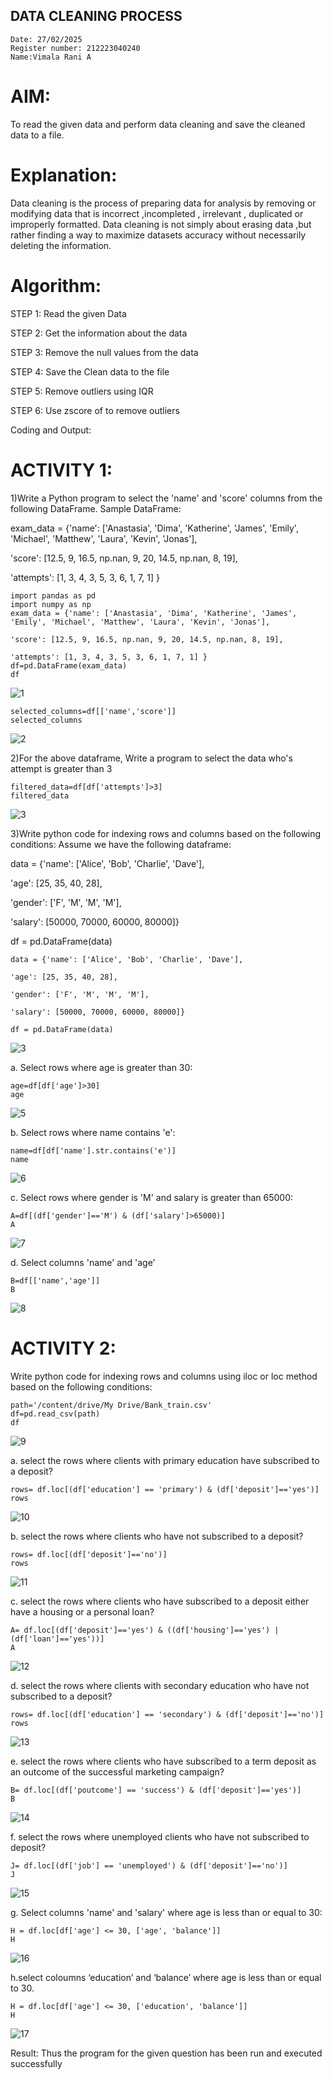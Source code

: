 ## DATA CLEANING PROCESS
```
Date: 27/02/2025
Register number: 212223040240
Name:Vimala Rani A
```
# AIM:
To read the given data and perform data cleaning and save the cleaned data to a file.

# Explanation:
Data cleaning is the process of preparing data for analysis by removing or modifying data that is incorrect ,incompleted , irrelevant , duplicated or improperly formatted. Data cleaning is not simply about erasing data ,but rather finding a way to maximize datasets accuracy without necessarily deleting the information.

# Algorithm:
STEP 1: Read the given Data

STEP 2: Get the information about the data

STEP 3: Remove the null values from the data

STEP 4: Save the Clean data to the file

STEP 5: Remove outliers using IQR

STEP 6: Use zscore of to remove outliers

Coding and Output:

# ACTIVITY 1:
1)Write a Python program to select the 'name' and 'score' columns from the following DataFrame. Sample DataFrame:

exam_data = {'name': ['Anastasia', 'Dima', 'Katherine', 'James', 'Emily', 'Michael', 'Matthew', 'Laura', 'Kevin', 'Jonas'],

'score': [12.5, 9, 16.5, np.nan, 9, 20, 14.5, np.nan, 8, 19],

'attempts': [1, 3, 4, 3, 5, 3, 6, 1, 7, 1] }
```
import pandas as pd
import numpy as np
exam_data = {'name': ['Anastasia', 'Dima', 'Katherine', 'James', 'Emily', 'Michael', 'Matthew', 'Laura', 'Kevin', 'Jonas'],

'score': [12.5, 9, 16.5, np.nan, 9, 20, 14.5, np.nan, 8, 19],

'attempts': [1, 3, 4, 3, 5, 3, 6, 1, 7, 1] }
df=pd.DataFrame(exam_data)
df
```
![1](https://github.com/user-attachments/assets/2f323b6c-7a11-4f30-bec1-923655f382df)

```
selected_columns=df[['name','score']]
selected_columns
```
![2](https://github.com/user-attachments/assets/fe9668a4-b5ff-4d1e-aad6-7ddef4521b6c)

2)For the above dataframe, Write a program to select the data who's attempt is greater than 3
```
filtered_data=df[df['attempts']>3]
filtered_data
```
![3](https://github.com/user-attachments/assets/c14a466e-f6c5-4643-81b7-b35e341acb33)

3)Write python code for indexing rows and columns based on the following conditions: Assume we have the following dataframe:

data = {'name': ['Alice', 'Bob', 'Charlie', 'Dave'],

'age': [25, 35, 40, 28],

'gender': ['F', 'M', 'M', 'M'],

'salary': [50000, 70000, 60000, 80000]}

df = pd.DataFrame(data)
```
data = {'name': ['Alice', 'Bob', 'Charlie', 'Dave'],

'age': [25, 35, 40, 28],

'gender': ['F', 'M', 'M', 'M'],

'salary': [50000, 70000, 60000, 80000]}

df = pd.DataFrame(data)
```
![3](https://github.com/user-attachments/assets/48ec7b03-99ba-4422-8dad-612a8a1fc3e2)

a. Select rows where age is greater than 30:
```
age=df[df['age']>30]
age
```

![5](https://github.com/user-attachments/assets/f6e7e8cb-c598-4fc4-86e9-8a0b720bda76)



b. Select rows where name contains 'e':
```
name=df[df['name'].str.contains('e')]
name
```

![6](https://github.com/user-attachments/assets/397e5fb3-2c44-449a-b33e-a3fb56dbca68)

c. Select rows where gender is 'M' and salary is greater than 65000:
```
A=df[(df['gender']=='M') & (df['salary']>65000)]
A
```
![7](https://github.com/user-attachments/assets/97278b58-8425-47a4-b5d7-27edb0582d60)


d. Select columns 'name' and 'age'
```
B=df[['name','age']]
B
```
![8](https://github.com/user-attachments/assets/cf941b2d-5a23-4830-b794-111e5b8676b9)

# ACTIVITY 2:
Write python code for indexing rows and columns using iloc or loc method based on the following conditions:
```
path='/content/drive/My Drive/Bank_train.csv'
df=pd.read_csv(path)
df
```
![9](https://github.com/user-attachments/assets/86e30463-82ec-4679-88c3-c78e3e5d7010)


a. select the rows where clients with primary education have subscribed to a deposit?
```
rows= df.loc[(df['education'] == 'primary') & (df['deposit']=='yes')]
rows
```
![10](https://github.com/user-attachments/assets/9c6f1807-7500-4a60-8e72-a8c2f5eeba73)


b. select the rows where clients who have not subscribed to a deposit?
```
rows= df.loc[(df['deposit']=='no')]
rows
```
![11](https://github.com/user-attachments/assets/8e17ce76-5de2-481b-bc97-56f56dfc58cf)


c. select the rows where clients who have subscribed to a deposit either have a housing or a personal loan?
```
A= df.loc[(df['deposit']=='yes') & ((df['housing']=='yes') | (df['loan']=='yes'))]
A
```
![12](https://github.com/user-attachments/assets/ca0b211e-e8fd-413c-944f-71889330367f)


d. select the rows where clients with secondary education who have not subscribed to a deposit?
```
rows= df.loc[(df['education'] == 'secondary') & (df['deposit']=='no')]
rows
```

![13](https://github.com/user-attachments/assets/65b98db6-6800-41c1-b5ee-650e9854dbb6)


e. select the rows where clients who have subscribed to a term deposit as an outcome of the successful marketing campaign?
```
B= df.loc[(df['poutcome'] == 'success') & (df['deposit']=='yes')]
B
```
![14](https://github.com/user-attachments/assets/5849c0a8-ccbe-4fe9-bf72-8c189abfc04c)


f. select the rows where unemployed clients who have not subscribed to deposit?
```
J= df.loc[(df['job'] == 'unemployed') & (df['deposit']=='no')]
J
```
![15](https://github.com/user-attachments/assets/aae94c3c-448d-4ae4-a17e-b62d912a1dc3)


g. Select columns 'name' and 'salary' where age is less than or equal to 30:
```
H = df.loc[df['age'] <= 30, ['age', 'balance']]
H
```
![16](https://github.com/user-attachments/assets/92030f1a-9d81-4b25-a421-1f6465dde806)


h.select coloumns ‘education’ and ‘balance’ where age is less than or equal to 30.
```
H = df.loc[df['age'] <= 30, ['education', 'balance']]
H
```
![17](https://github.com/user-attachments/assets/4cce8370-1269-4617-bed0-d0ef864401df)


Result:
Thus the program for the given question has been run and executed successfully
